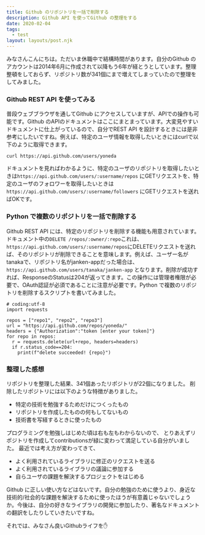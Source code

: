 ```yaml
---
title: Github のリポジトリを一括で削除する
description: Github API を使ってGithub の整理をする
date: 2020-02-04
tags:
  - test
layout: layouts/post.njk
---
```


みなさんこんにちは。ただいま休職中で結構時間があります。自分のGithub のアカウントは2014年6月に作成されて以降もう6年が経とうとしています。整理整頓をしておらず、リポジトリ数が341個にまで増えてしまっていたので整理をしてみました。

### Github REST API を使ってみる
普段ウェブブラウザを通してGithub にアクセスしていますが、APIでの操作も可能です。Github のAPIのドキュメントはここにまとまっています。大変見やすいドキュメントに仕上がっているので、自分でREST API を設計するときには是非参考にしたいですね。例えば、特定のユーザ情報を取得したいときにはcurlで以下のように取得できます。

``` text/
curl https://api.github.com/users/yoneda
```

ドキュメントを見ればわかるように、特定のユーザのリポジトリを取得したいときは`https://api.github.com/users/:username/repos` にGETリクエストを、特定のユーザのフォロワーを取得したいときは`https://api.github.com/users/:username/followers` にGETリクエストを送ればOKです。


### Python で複数のリポジトリを一括で削除する
Github REST API には、特定のリポジトリを削除する機能も用意されています。ドキュメント中の`DELETE /repos/:owner/:repo`これは、`https://api.github.com/users/:username/repos`にDELETEリクエストを送れば、そのリポジトリが削除できることを意味します。例えば、ユーザー名がtanakaで、リポジトリ名がjanken-appだった場合は、`https://api.github.com/users/tanaka/janken-app` となります。削除が成功すれば、ResponseのStatusは204が返ってきます。この操作には管理者権限が必要で、OAuth認証が必須であることに注意が必要です。Python で複数のリポジトリを削除するスクリプトを書いてみました。

```python/
# coding:utf-8
import requests

repos = ["repo1", "repo2", "repo3"]
url = "https://api.github.com/repos/yoneda/"
headers = {"Authorization":"token [enter your token]"}
for repo in repos:
  r = requests.delete(url+repo, headers=headers)
  if r.status_code==204:
    print(f"delete succeeded! {repo}")
```

### 整理した感想
リポジトリを整理した結果、341個あったリポジトリが22個になりました。
削除したリポジトリには以下のような特徴がありました。
* 特定の技術を勉強するためだけにつくったもの
* リポジトリを作成したものの何もしてないもの
* 技術書を写経するときに使ったもの

プログラミングを勉強しはじめた頃は右も左もわからないので、
とりあえずリポジトリを作成してcontributionsが緑に変わって満足している自分がいました。
最近では考え方が変わってきて、

* よく利用されているライブラリに修正のリクエストを送る
* よく利用されているライブラリの議論に参加する
* 自らユーザの課題を解決するプロジェクトをはじめる

Github に正しい使い方などはないです。自分の勉強のために使うより、身近な技術的/社会的な課題を解決するために使ったほうが有意義じゃないでしょうか。今後は、自分の好きなライブラリの開発に参加したり、著名なドキュメントの翻訳をしたりしていきたいですね。

それでは、みなさん良いGithubライフを✋
